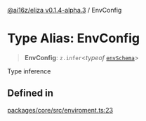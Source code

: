 [@ai16z/eliza v0.1.4-alpha.3](../index.md) / EnvConfig

# Type Alias: EnvConfig

> **EnvConfig**: `z.infer`\<*typeof* [`envSchema`](../variables/envSchema.md)\>

Type inference

## Defined in

[packages/core/src/enviroment.ts:23](https://github.com/madjin/eliza/blob/main/packages/core/src/enviroment.ts#L23)
